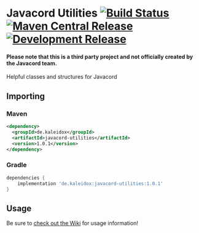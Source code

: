 # Javacord Utilities [![Build Status](https://travis-ci.com/burdoto/javacord-utilities.svg?branch=master)](https://travis-ci.com/burdoto/javacord-utilities) [![Maven Central Release](https://maven-badges.herokuapp.com/maven-central/de.kaleidox/javacord-utilities/badge.svg)](https://maven-badges.herokuapp.com/maven-central/de.kaleidox/javacord-utilities) [![Development Release](https://jitpack.io/v/burdoto/javacord-utilities.svg)](https://jitpack.io/#burdoto/javacord-utilities)
#### Please note that this is a third party project and not officially created by the Javacord team.
Helpful classes and structures for Javacord

## Importing
### Maven
```xml
<dependency>
  <groupId>de.kaleidox</groupId>
  <artifactId>javacord-utilities</artifactId>
  <version>1.0.1</version>
</dependency>
```
### Gradle
```groovy
dependencies {
    implementation 'de.kaleidox:javacord-utilities:1.0.1'
}
```

## Usage
Be sure to [check out the Wiki](https://github.com/burdoto/javacord-utilities/wiki) for usage information! 
